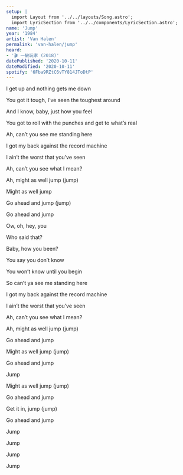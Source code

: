 ```yaml
---
setup: |
  import Layout from '../../layouts/Song.astro';
  import LyricSection from '../../components/LyricSection.astro';
name: 'Jump'
year: '1984'
artist: 'Van Halen'
permalink: 'van-halen/jump'
heard:
- '🎬 一級玩家 (2018)'
datePublished: '2020-10-11'
dateModified: '2020-10-11'
spotify: '6Fba9RZtC6vTY814JToDtP'
---
```


<LyricSection>

I get up and nothing gets me down

You got it tough, I&rsquo;ve seen the toughest around

And I know, baby, just how you feel

You got to roll with the punches and get to what&rsquo;s real

</LyricSection>

<LyricSection>

Ah, can&rsquo;t you see me standing here

I got my back against the record machine

I ain&rsquo;t the worst that you&rsquo;ve seen

Ah, can&rsquo;t you see what I mean?

</LyricSection>

<LyricSection>

Ah, might as well jump (jump)

Might as well jump

Go ahead and jump (jump)

Go ahead and jump

Ow, oh, hey, you

Who said that?

Baby, how you been?

You say you don&rsquo;t know

You won&rsquo;t know until you begin

</LyricSection>

<LyricSection>

So can&rsquo;t ya see me standing here

I got my back against the record machine

I ain&rsquo;t the worst that you&rsquo;ve seen

Ah, can&rsquo;t you see what I mean?

</LyricSection>

<LyricSection>

Ah, might as well jump (jump)

Go ahead and jump

Might as well jump (jump)

Go ahead and jump

Jump


</LyricSection>

<LyricSection>

Might as well jump (jump)

Go ahead and jump

Get it in, jump (jump)

Go ahead and jump

Jump

Jump

Jump

Jump

</LyricSection>
